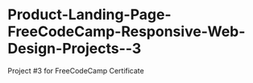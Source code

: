 # Product-Landing-Page-FreeCodeCamp-Responsive-Web-Design-Projects--3
 Project #3 for FreeCodeCamp Certificate
